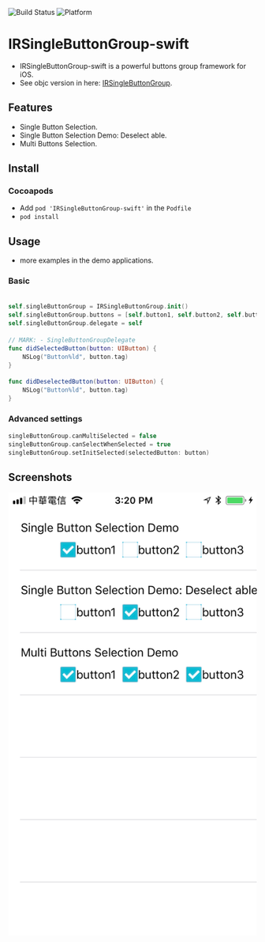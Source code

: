 ![Build Status](https://img.shields.io/badge/build-%20passing%20-brightgreen.svg)
![Platform](https://img.shields.io/badge/Platform-%20iOS%20-blue.svg)

# IRSingleButtonGroup-swift

- IRSingleButtonGroup-swift is a powerful buttons group framework for iOS.
- See objc version in here: [IRSingleButtonGroup](https://github.com/irons163/IRSingleButtonGroup).

## Features

- Single Button Selection.
- Single Button Selection Demo: Deselect able.
- Multi Buttons Selection.

## Install
### Cocoapods
- Add `pod 'IRSingleButtonGroup-swift'`  in the `Podfile`
- `pod install`

## Usage

- more examples in the demo applications.

### Basic

```swift

self.singleButtonGroup = IRSingleButtonGroup.init()
self.singleButtonGroup.buttons = [self.button1, self.button2, self.button3]
self.singleButtonGroup.delegate = self

// MARK: - SingleButtonGroupDelegate
func didSelectedButton(button: UIButton) {
    NSLog("Button%ld", button.tag)
}

func didDeselectedButton(button: UIButton) {
    NSLog("Button%ld", button.tag)
}
```

### Advanced settings
```swift
singleButtonGroup.canMultiSelected = false
singleButtonGroup.canSelectWhenSelected = true
singleButtonGroup.setInitSelected(selectedButton: button)
```

## Screenshots
![Demo](./demo/ScreenShots/demo1.png)
